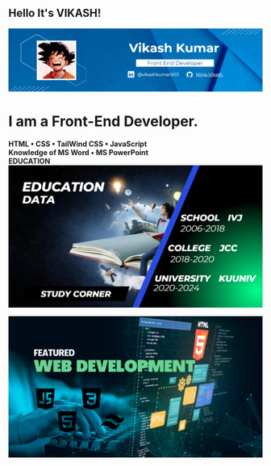 ## Hello It's VIKASH!
![Banner](https://github.com/Ninja-Vikash/Assets/blob/main/Profile/Banner.png)
# I am a Front-End Developer.
**HTML • CSS • TailWind CSS • JavaScript** <br>
**Knowledge of MS Word • MS PowerPoint** <br>
**EDUCATION**
![education](https://github.com/Ninja-Vikash/Assets/blob/main/Profile/Study%20corner.png)

![Skill](https://github.com/Ninja-Vikash/Assets/blob/main/Profile/Skills.png)
